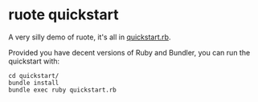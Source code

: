 # ruote quickstart

A very silly demo of ruote, it's all in [quickstart.rb](quickstart.rb).

Provided you have decent versions of Ruby and Bundler, you can run the quickstart with:

```
cd quickstart/
bundle install
bundle exec ruby quickstart.rb
```

